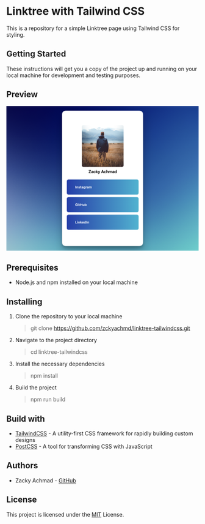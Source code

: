 # Linktree with Tailwind CSS

This is a repository for a simple Linktree page using Tailwind CSS for styling.

## Getting Started

These instructions will get you a copy of the project up and running on your local machine for development and testing purposes.

## Preview

![Linktree with Tailwind CSS](preview.png)

## Prerequisites

- Node.js and npm installed on your local machine

## Installing

1. Clone the repository to your local machine

   > git clone https://github.com/zckyachmd/linktree-tailwindcss.git

2. Navigate to the project directory

   > cd linktree-tailwindcss

3. Install the necessary dependencies

   > npm install

4. Build the project
   > npm run build

## Build with

- [TailwindCSS](https://tailwindcss.com/) - A utility-first CSS framework for rapidly building custom designs
- [PostCSS](https://postcss.org/) - A tool for transforming CSS with JavaScript

## Authors

- Zacky Achmad - [GitHub](https://github.com/zckyachmd)

## License

This project is licensed under the [MIT](https://choosealicense.com/licenses/mit/) License.
